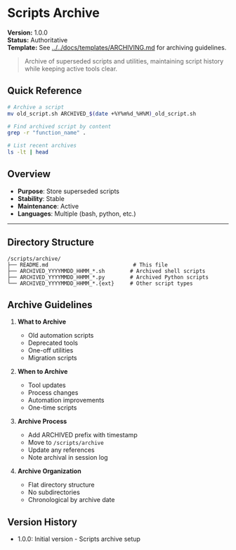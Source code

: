 # Scripts Archive

**Version:** 1.0.0  
**Status:** Authoritative  
**Template:** See [../../docs/templates/ARCHIVING.md](../../docs/templates/ARCHIVING.md) for archiving guidelines.

> Archive of superseded scripts and utilities, maintaining script history while keeping active tools clear.

## Quick Reference
```bash
# Archive a script
mv old_script.sh ARCHIVED_$(date +%Y%m%d_%H%M)_old_script.sh

# Find archived script by content
grep -r "function_name" .

# List recent archives
ls -lt | head
```

## Overview
- **Purpose**: Store superseded scripts
- **Stability**: Stable
- **Maintenance**: Active
- **Languages**: Multiple (bash, python, etc.)

---

## Directory Structure
```
/scripts/archive/
├── README.md                           # This file
├── ARCHIVED_YYYYMMDD_HHMM_*.sh        # Archived shell scripts
├── ARCHIVED_YYYYMMDD_HHMM_*.py        # Archived Python scripts
└── ARCHIVED_YYYYMMDD_HHMM_*.{ext}     # Other script types
```

## Archive Guidelines

1. **What to Archive**
   - Old automation scripts
   - Deprecated tools
   - One-off utilities
   - Migration scripts

2. **When to Archive**
   - Tool updates
   - Process changes
   - Automation improvements
   - One-time scripts

3. **Archive Process**
   - Add ARCHIVED prefix with timestamp
   - Move to `/scripts/archive`
   - Update any references
   - Note archival in session log

4. **Archive Organization**
   - Flat directory structure
   - No subdirectories
   - Chronological by archive date

## Version History
- 1.0.0: Initial version - Scripts archive setup
